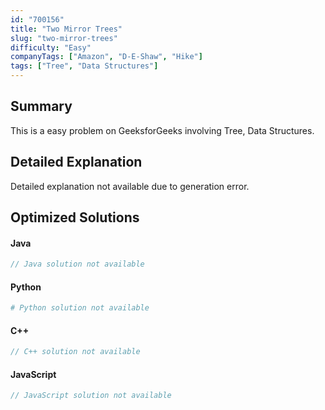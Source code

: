 ```yaml
---
id: "700156"
title: "Two Mirror Trees"
slug: "two-mirror-trees"
difficulty: "Easy"
companyTags: ["Amazon", "D-E-Shaw", "Hike"]
tags: ["Tree", "Data Structures"]
---
```


## Summary

This is a easy problem on GeeksforGeeks involving Tree, Data Structures.

## Detailed Explanation

Detailed explanation not available due to generation error.

## Optimized Solutions

#### Java
```java
// Java solution not available
```

#### Python
```python
# Python solution not available
```

#### C++
```cpp
// C++ solution not available
```

#### JavaScript
```javascript
// JavaScript solution not available
```